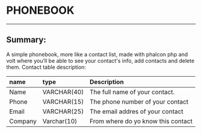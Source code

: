 PHONEBOOK
=============
-------------

## Summary:
A simple phonebook, more like a contact list, made with phalcon php and volt where you'll be able to see your contact's info, add contacts and delete them.
Contact table description:  

name	 |type			|Description								|
:------|:------------|:----------------------------------|
Name	 |VARCHAR(40)	|The full name of your contact.  	|
Phone  |VARCHAR(15)	|The phone number of your contact	|
Email  |VARCHAR(25)	|The email addres of your contact	|
Company|Varchar(10)	|From where do yo know this contact	|


